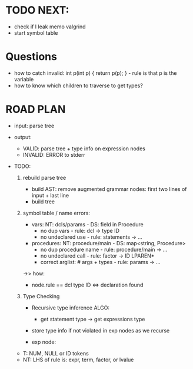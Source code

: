 # TODO NEXT:
- check if I leak memo valgrind
- start symbol table

# Questions
- how to catch invalid: int p(int p) { return p(p); } - rule is that p is the variable
- how to know which children to traverse to get types?

# ROAD PLAN
- input: parse tree
- output: 
    - VALID: parse tree + type info on expression nodes
    - INVALID: ERROR to stderr

- TODO:
    1. rebuild parse tree
        - build AST: remove augmented grammar nodes: first two lines of input + last line
        - build tree

    2. symbol table / name errors:
        - vars: NT: dcls/params - DS: field in Procedure
            - no dup vars - rule: dcl -> type ID
            - no undeclared use - rule: statements -> ...
        - procedures: NT: procedure/main - DS: map<string, Procedure>
            - no dup procedure name - rule: procedure/main -> ...
            - no undeclared call - rule: factor -> ID LPAREN*
            - correct arglist: # args + types - rule: params -> ...

        ->> how:
        - node.rule == dcl type ID <=> declaration found

    3. Type Checking
        - Recursive type inference ALGO:
            - get statement type -> get expressions type
        - store type info if not violated in exp nodes as we recurse

        - exp node:
    - T: NUM, NULL or ID tokens
    - NT: LHS of rule is: expr, term, factor, or lvalue
